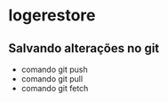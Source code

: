 # logerestore

## Salvando alterações no git
* comando git push
* comando git pull
* comando git fetch
